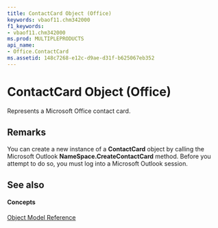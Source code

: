 ```yaml
---
title: ContactCard Object (Office)
keywords: vbaof11.chm342000
f1_keywords:
- vbaof11.chm342000
ms.prod: MULTIPLEPRODUCTS
api_name:
- Office.ContactCard
ms.assetid: 148c7268-e12c-d9ae-d31f-b625067eb352
---
```



# ContactCard Object (Office)

Represents a Microsoft Office contact card.


## Remarks

You can create a new instance of a  **ContactCard** object by calling the Microsoft Outlook **NameSpace.CreateContactCard** method. Before you attempt to do so, you must log into a Microsoft Outlook session.


## See also


#### Concepts


[Object Model Reference](../../Office-Shared-VBA/articles/reference-object-library-reference-for-office)

